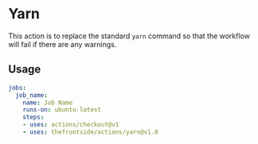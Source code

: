 # Yarn
This action is to replace the standard `yarn` command so that the workflow will fail if there are any warnings.

## Usage
```yaml
jobs:
  job_name:
    name: Job Name
    runs-on: ubuntu-latest
    steps:
    - uses: actions/checkout@v1
    - uses: thefrontside/actions/yarn@v1.8
```
